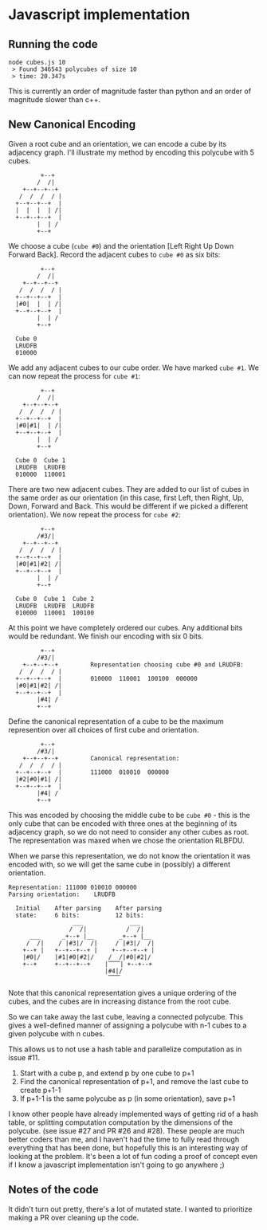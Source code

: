 # Javascript implementation

## Running the code

```
node cubes.js 10
 > Found 346543 polycubes of size 10
 > time: 20.347s
```

This is currently an order of magnitude faster than python and an order of magnitude slower than c++.

## New Canonical Encoding

Given a root cube and an orientation, we can encode a cube by its adjacency graph.  I'll illustrate my method by encoding this polycube with 5 cubes.

```
         +--+
        /  /|
    +--+--+--+
   /  /  /  / |
  +--+--+--+  |
  |  |  |  | /|
  +--+--+--+  |
        |  | /
        +--+
```

We choose a cube (`cube #0`) and the orientation [Left Right Up Down Forward Back].  Record the adjacent cubes to `cube #0` as six bits:

```
         +--+
        /  /|
    +--+--+--+
   /  /  /  / |
  +--+--+--+  |
  |#0|  |  | /|
  +--+--+--+  |
        |  | /
        +--+

  Cube 0
  LRUDFB
  010000
```

We add any adjacent cubes to our cube order.  We have marked `cube #1`.  We can now repeat the process for `cube #1`:

```
         +--+
        /  /|
    +--+--+--+
   /  /  /  / |
  +--+--+--+  |
  |#0|#1|  | /|
  +--+--+--+  |
        |  | /
        +--+

  Cube 0  Cube 1
  LRUDFB  LRUDFB
  010000  110001
```

There are two new adjacent cubes.  They are added to our list of cubes in the same order as our orientation (in this case, first Left, then Right, Up, Down, Forward and Back.  This would be different if we picked a different orientation).  We now repeat the process for `cube #2`:

```
         +--+
        /#3/|
    +--+--+--+
   /  /  /  / |
  +--+--+--+  |
  |#0|#1|#2| /|
  +--+--+--+  |
        |  | /
        +--+

  Cube 0  Cube 1  Cube 2
  LRUDFB  LRUDFB  LRUDFB
  010000  110001  100100
```

At this point we have completely ordered our cubes.  Any additional bits would be redundant.  We finish our encoding with six 0 bits.

```
         +--+
        /#3/|
    +--+--+--+         Representation choosing cube #0 and LRUDFB:
   /  /  /  / |
  +--+--+--+  |        010000  110001  100100  000000
  |#0|#1|#2| /|
  +--+--+--+  |
        |#4| /
        +--+
```

Define the canonical representation of a cube to be the maximum represention over all choices of first cube and orientation.

```
         +--+
        /#3/|
    +--+--+--+         Canonical representation:
   /  /  /  / |
  +--+--+--+  |        111000  010010  000000
  |#2|#0|#1| /|
  +--+--+--+  |
        |#4| /
        +--+
```

This was encoded by choosing the middle cube to be `cube #0` - this is the only cube that can be encoded with three ones at the beginning of its adjacency graph, so we do not need to consider any other cubes as root. The representation was maxed when we chose the orientation RLBFDU.

When we parse this representation, we do not know the orientation it was encoded with, so we will get the same cube in (possibly) a different orientation.

```
Representation: 111000 010010 000000
Parsing orientation:    LRUDFB

  Initial    After parsing    After parsing
  state:     6 bits:          12 bits:
                  ___             ___
                 /  /|           /  /|
      ___      _+--+ |__       _+--+ |__
     /  /|    / |#3|/  /|     / |#3|/  /|
    +--+ |   +--+--+--+ |    +--+--+--+ |
    |#0|/    |#1|#0|#2|/    /  /|#0|#2|/
    +--+     +--+--+--+    |⎺⎺| +--+--+
                           |#4|/
                            ⎺⎺
```

Note that this canonical representation gives a unique ordering of the cubes, and the cubes are in increasing distance from the root cube.

So we can take away the last cube, leaving a connected polycube.  This gives a well-defined manner of assigning a polycube with n-1 cubes to a given polycube with n cubes.

This allows us to not use a hash table and parallelize computation as in issue #11.
  1.  Start with a cube p, and extend p by one cube to p+1
  2.  Find the canonical representation of p+1, and remove the last cube to create p+1-1
  3.  If p+1-1 is the same polycube as p (in some orientation), save p+1

I know other people have already implemented ways of getting rid of a hash table, or splitting computation computation by the dimensions of the polycube.  (see issue #27 and PR #26 and #28).  These people are much better coders than me, and I haven't had the time to fully read through everything that has been done, but hopefully this is an interesting way of looking at the problem.  It's been a lot of fun coding a proof of concept even if I know a javascript implementation isn't going to go anywhere ;)

## Notes of the code

It didn't turn out pretty, there's a lot of mutated state.  I wanted to prioritize making a PR over cleaning up the code.


